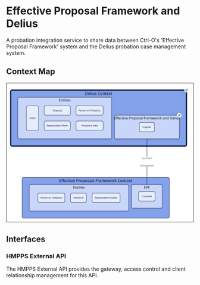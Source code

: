 # Effective Proposal Framework and Delius

A probation integration service to share data between Ctrl-O's 'Effective Proposal Framework' system and the Delius probation case management system.

## Context Map

![Context Map](../../doc/tech-docs/source/images/epf-and-delius-context-map.svg)

## Interfaces

### HMPPS External API

The HMPPS External API provides the gateway, access control and client relationship management for this API.
